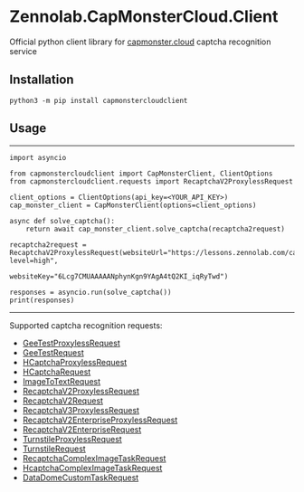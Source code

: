 # Zennolab.CapMonsterCloud.Client

Official python client library for [capmonster.cloud](https://capmonster.cloud/) captcha recognition service

## Installation

    python3 -m pip install capmonstercloudclient

## Usage

***
    import asyncio

    from capmonstercloudclient import CapMonsterClient, ClientOptions
    from capmonstercloudclient.requests import RecaptchaV2ProxylessRequest

    client_options = ClientOptions(api_key=<YOUR_API_KEY>)
    cap_monster_client = CapMonsterClient(options=client_options)

    async def solve_captcha():
        return await cap_monster_client.solve_captcha(recaptcha2request)

    recaptcha2request = RecaptchaV2ProxylessRequest(websiteUrl="https://lessons.zennolab.com/captchas/recaptcha/v2_simple.php?level=high",
                                                    websiteKey="6Lcg7CMUAAAAANphynKgn9YAgA4tQ2KI_iqRyTwd")

    responses = asyncio.run(solve_captcha())
    print(responses)
***

Supported captcha recognition requests:

- [GeeTestProxylessRequest](https://zenno.link/doc-geetest-en)
- [GeeTestRequest](https://zenno.link/doc-geetest-proxy-en)
- [HCaptchaProxylessRequest](https://zenno.link/doc-hcaptcha-en)
- [HCaptchaRequest](https://zenno.link/doc-hcaptcha-proxy-en)
- [ImageToTextRequest](https://zenno.link/doc-ImageToTextTask-en)
- [RecaptchaV2ProxylessRequest](https://zenno.link/doc-recaptcha2-en)
- [RecaptchaV2Request](https://zenno.link/doc-recaptcha2-proxy-en)
- [RecaptchaV3ProxylessRequest](https://zenno.link/doc-recaptcha3-en)
- [RecaptchaV2EnterpriseProxylessRequest](https://zenno.link/doc-recaptcha2e-en)
- [RecaptchaV2EnterpriseRequest](https://zenno.link/doc-recaptcha2e-proxy-en)
- [TurnstileProxylessRequest](https://zenno.link/doc-turnstile-en)
- [TurnstileRequest](https://zenno.link/doc-turnstile-proxy-en)
- [RecaptchaComplexImageTaskRequest](https://zenno.link/doc-complextask-rc-en)
- [HcaptchaComplexImageTaskRequest](https://zenno.link/doc-complextask-hc-en)
- [DataDomeCustomTaskRequest](https://docs.capmonster.cloud/docs/captchas/datadome)